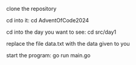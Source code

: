 clone the repository

cd into it: cd AdventOfCode2024

cd into the day you want to see: cd src/day1

replace the file data.txt with the data given to you

start the program: go run main.go
